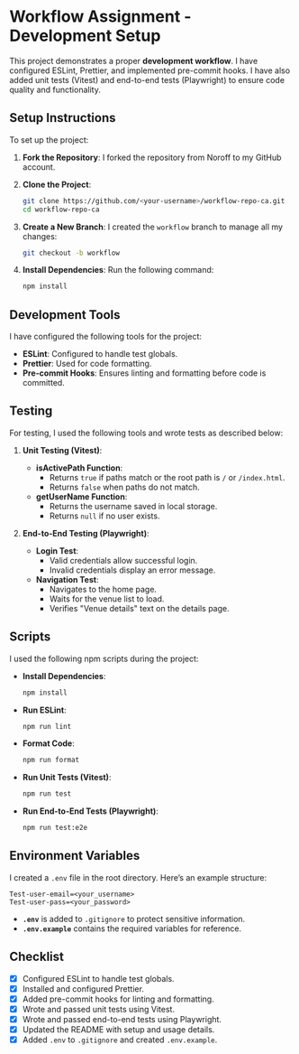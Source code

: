 # Workflow Assignment - Development Setup

This project demonstrates a proper **development workflow**. I have configured ESLint, Prettier, and implemented pre-commit hooks. I have also added unit tests (Vitest) and end-to-end tests (Playwright) to ensure code quality and functionality.

## Setup Instructions

To set up the project:

1. **Fork the Repository**: I forked the repository from Noroff to my GitHub account.

2. **Clone the Project**:

   ```bash
   git clone https://github.com/<your-username>/workflow-repo-ca.git
   cd workflow-repo-ca
   ```

3. **Create a New Branch**: I created the `workflow` branch to manage all my changes:

   ```bash
   git checkout -b workflow
   ```

4. **Install Dependencies**: Run the following command:
   ```bash
   npm install
   ```

## Development Tools

I have configured the following tools for the project:

- **ESLint**: Configured to handle test globals.
- **Prettier**: Used for code formatting.
- **Pre-commit Hooks**: Ensures linting and formatting before code is committed.

## Testing

For testing, I used the following tools and wrote tests as described below:

1. **Unit Testing (Vitest)**:

   - **isActivePath Function**:
     - Returns `true` if paths match or the root path is `/` or `/index.html`.
     - Returns `false` when paths do not match.
   - **getUserName Function**:
     - Returns the username saved in local storage.
     - Returns `null` if no user exists.

2. **End-to-End Testing (Playwright)**:
   - **Login Test**:
     - Valid credentials allow successful login.
     - Invalid credentials display an error message.
   - **Navigation Test**:
     - Navigates to the home page.
     - Waits for the venue list to load.
     - Verifies "Venue details" text on the details page.

## Scripts

I used the following npm scripts during the project:

- **Install Dependencies**:

  ```bash
  npm install
  ```

- **Run ESLint**:

  ```bash
  npm run lint
  ```

- **Format Code**:

  ```bash
  npm run format
  ```

- **Run Unit Tests (Vitest)**:

  ```bash
  npm run test
  ```

- **Run End-to-End Tests (Playwright)**:
  ```bash
  npm run test:e2e
  ```

## Environment Variables

I created a `.env` file in the root directory. Here’s an example structure:

```plaintext
Test-user-email=<your_username>
Test-user-pass=<your_password>
```

- **`.env`** is added to `.gitignore` to protect sensitive information.
- **`.env.example`** contains the required variables for reference.

## Checklist

- [x] Configured ESLint to handle test globals.
- [x] Installed and configured Prettier.
- [x] Added pre-commit hooks for linting and formatting.
- [x] Wrote and passed unit tests using Vitest.
- [x] Wrote and passed end-to-end tests using Playwright.
- [x] Updated the README with setup and usage details.
- [x] Added `.env` to `.gitignore` and created `.env.example`.
